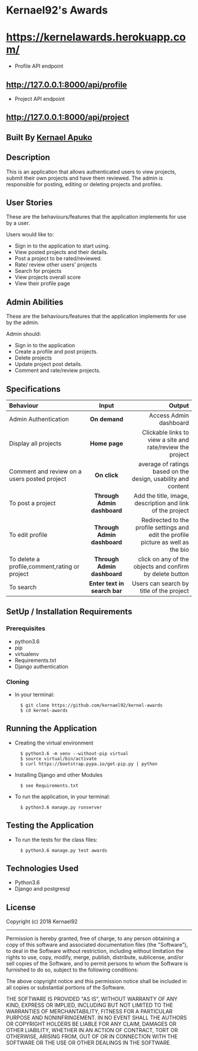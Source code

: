 # Kernael92's Awards
# https://kernelawards.herokuapp.com/

* Profile API endpoint
## http://127.0.0.1:8000/api/profile

* Project API endpoint
## http://127.0.0.1:8000/api/project


## Built By [Kernael Apuko](https://github.com/kernael92/)

## Description
This is an application that allows authenticated users to view projects, submit their own projects and have them reviewed. The admin is responsible for posting, editing or deleting projects and profiles.

## User Stories
These are the behaviours/features that the application implements for use by a user.

Users would like to:
* Sign in to the application to start using.
* View posted projects and their details.
* Post a project to be rated/reviewed.
* Rate/ review other users' projects
* Search for projects
* View projects overall score
* View their profile page

## Admin Abilities
These are the behaviours/features that the application implements for use by the admin.

Admin should:
* Sign in to the application
* Create a profile and post projects.
* Delete projects
* Update project post details.
* Comment and rate/review projects.


## Specifications
| Behaviour | Input | Output |
| :---------------- | :---------------: | ------------------: |
| Admin Authentication | **On demand** | Access Admin dashboard |
| Display all projects | **Home page** | Clickable links to view a site and rate/review the project |
| Comment and review on a users posted project| **On  click** | average of ratings based on the design, usability and content|
| To post a project  | **Through Admin dashboard** | Add the title, image, description and link of the project|
| To edit profile | **Through Admin dashboard** | Redirected to the  profile settings and edit the profile picture as well as the bio|
| To delete a profile,comment,rating or project  | **Through Admin dashboard** | click on any of the  objects and confirm by delete button|
| To search  | **Enter text in search bar** | Users can search by title of the project|


## SetUp / Installation Requirements
### Prerequisites
* python3.6
* pip
* virtualenv
* Requirements.txt
* Django authentication

### Cloning
* In your terminal:

        $ git clone https://github.com/kernael92/kernel-awards
        $ cd kernel-awards

## Running the Application
* Creating the virtual environment

        $ python3.6 -m venv --without-pip virtual
        $ source virtual/bin/activate
        $ curl https://bootstrap.pypa.io/get-pip.py | python

* Installing Django and other Modules

        $ see Requirements.txt

* To run the application, in your terminal:

        $ python3.6 manage.py runserver

## Testing the Application
* To run the tests for the class files:

        $ python3.6 manage.py test awards

## Technologies Used
* Python3.6
* Django and postgresql

## License

Copyright (c) 2018 Kernael92

------------

Permission is hereby granted, free of charge, to any person obtaining a copy of this software and associated documentation files (the "Software"), to deal in the Software without restriction, including without limitation the rights to use, copy, modify, merge, publish, distribute, sublicense, and/or sell copies of the Software, and to permit persons to whom the Software is furnished to do so, subject to the following conditions:

The above copyright notice and this permission notice shall be included in all copies or substantial portions of the Software.

THE SOFTWARE IS PROVIDED "AS IS", WITHOUT WARRANTY OF ANY KIND, EXPRESS OR IMPLIED, INCLUDING BUT NOT LIMITED TO THE WARRANTIES OF MERCHANTABILITY, FITNESS FOR A PARTICULAR PURPOSE AND NONINFRINGEMENT. IN NO EVENT SHALL THE AUTHORS OR COPYRIGHT HOLDERS BE LIABLE FOR ANY CLAIM, DAMAGES OR OTHER LIABILITY, WHETHER IN AN ACTION OF CONTRACT, TORT OR OTHERWISE, ARISING FROM, OUT OF OR IN CONNECTION WITH THE SOFTWARE OR THE USE OR OTHER DEALINGS IN THE SOFTWARE.
